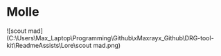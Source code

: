 # Molle

![scout mad](C:\Users\Max_Laptop\Programming\Github\xMaxrayx_Github\DRG-tool-kit\ReadmeAssists\Lore\scout mad.png)
